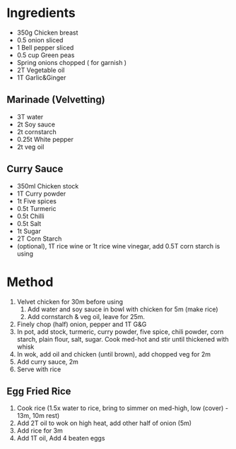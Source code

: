 # Ingredients

- 350g Chicken breast
- 0.5 onion sliced
- 1 Bell pepper sliced
- 0.5 cup Green peas
- Spring onions chopped ( for garnish )
- 2T Vegetable oil
- 1T Garlic&Ginger

## Marinade (Velvetting)

- 3T water
- 2t Soy sauce
- 2t cornstarch
- 0.25t White pepper
- 2t veg oil

## Curry Sauce

- 350ml Chicken stock
- 1T Curry powder
- 1t Five spices
- 0.5t Turmeric
- 0.5t Chilli
- 0.5t Salt
- 1t Sugar
- 2T Corn Starch
- (optional), 1T rice wine or 1t rice wine vinegar, add 0.5T corn starch is using

# Method

1. Velvet chicken for 30m before using
   1. Add water and soy sauce in bowl with chicken for 5m (make rice)
   1. Add cornstarch & veg oil, leave for 25m.
1. Finely chop (half) onion, pepper and 1T G&G
1. In pot, add stock, turmeric, curry powder, five spice, chili powder, corn starch, plain flour, salt, sugar. Cook med-hot and stir until thickened with whisk
1. In wok, add oil and chicken (until brown), add chopped veg for 2m
1. Add curry sauce, 2m
1. Serve with rice

## Egg Fried Rice

1. Cook rice (1.5x water to rice, bring to simmer on med-high, low (cover) - 13m, 10m rest)
2. Add 2T oil to wok on high heat, add other half of onion (5m)
3. Add rice for 3m
4. Add 1T oil, Add 4 beaten eggs
